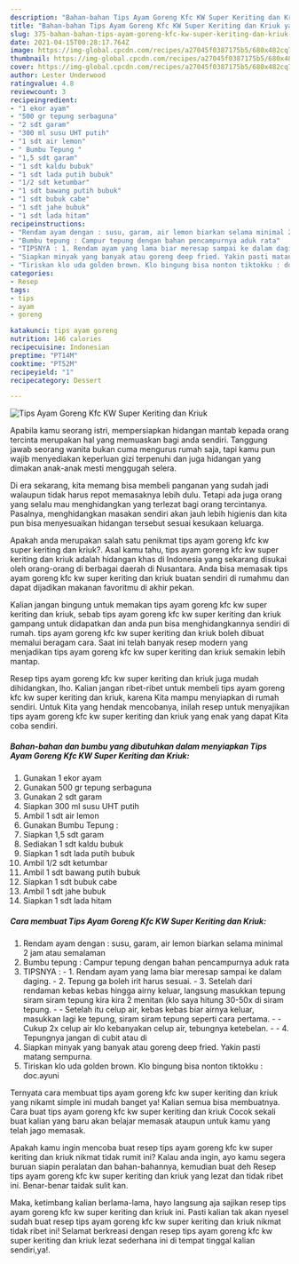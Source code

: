 ```yaml
---
description: "Bahan-bahan Tips Ayam Goreng Kfc KW Super Keriting dan Kriuk yang enak dan Mudah Dibuat"
title: "Bahan-bahan Tips Ayam Goreng Kfc KW Super Keriting dan Kriuk yang enak dan Mudah Dibuat"
slug: 375-bahan-bahan-tips-ayam-goreng-kfc-kw-super-keriting-dan-kriuk-yang-enak-dan-mudah-dibuat
date: 2021-04-15T00:28:17.764Z
image: https://img-global.cpcdn.com/recipes/a27045f0387175b5/680x482cq70/tips-ayam-goreng-kfc-kw-super-keriting-dan-kriuk-foto-resep-utama.jpg
thumbnail: https://img-global.cpcdn.com/recipes/a27045f0387175b5/680x482cq70/tips-ayam-goreng-kfc-kw-super-keriting-dan-kriuk-foto-resep-utama.jpg
cover: https://img-global.cpcdn.com/recipes/a27045f0387175b5/680x482cq70/tips-ayam-goreng-kfc-kw-super-keriting-dan-kriuk-foto-resep-utama.jpg
author: Lester Underwood
ratingvalue: 4.8
reviewcount: 3
recipeingredient:
- "1 ekor ayam"
- "500 gr tepung serbaguna"
- "2 sdt garam"
- "300 ml susu UHT putih"
- "1 sdt air lemon"
- " Bumbu Tepung "
- "1,5 sdt garam"
- "1 sdt kaldu bubuk"
- "1 sdt lada putih bubuk"
- "1/2 sdt ketumbar"
- "1 sdt bawang putih bubuk"
- "1 sdt bubuk cabe"
- "1 sdt jahe bubuk"
- "1 sdt lada hitam"
recipeinstructions:
- "Rendam ayam dengan : susu, garam, air lemon biarkan selama minimal 2 jam atau semalaman"
- "Bumbu tepung : Campur tepung dengan bahan pencampurnya aduk rata"
- "TIPSNYA : 1. Rendam ayam yang lama biar meresap sampai ke dalam daging. 2. Tepung ga boleh irit harus sesuai. 3. Setelah dari rendaman kebas kebas hingga airny keluar, langsung masukkan tepung siram siram tepung kira kira 2 menitan (klo saya hitung 30-50x di siram tepung.  Setelah itu celup air, kebas kebas biar airnya keluar, masukkan lagi ke tepung, siram siram tepung seperti cara pertama.  Cukup 2x celup air klo kebanyakan celup air, tebungnya ketebelan.  4. Tepungnya jangan di cubit atau di"
- "Siapkan minyak yang banyak atau goreng deep fried. Yakin pasti matang sempurna."
- "Tiriskan klo uda golden brown. Klo bingung bisa nonton tiktokku : doc.ayuni"
categories:
- Resep
tags:
- tips
- ayam
- goreng

katakunci: tips ayam goreng 
nutrition: 146 calories
recipecuisine: Indonesian
preptime: "PT14M"
cooktime: "PT52M"
recipeyield: "1"
recipecategory: Dessert

---
```



![Tips Ayam Goreng Kfc KW Super Keriting dan Kriuk](https://img-global.cpcdn.com/recipes/a27045f0387175b5/680x482cq70/tips-ayam-goreng-kfc-kw-super-keriting-dan-kriuk-foto-resep-utama.jpg)

Apabila kamu seorang istri, mempersiapkan hidangan mantab kepada orang tercinta merupakan hal yang memuaskan bagi anda sendiri. Tanggung jawab seorang  wanita bukan cuma mengurus rumah saja, tapi kamu pun wajib menyediakan keperluan gizi terpenuhi dan juga hidangan yang dimakan anak-anak mesti menggugah selera.

Di era  sekarang, kita memang bisa membeli panganan yang sudah jadi walaupun tidak harus repot memasaknya lebih dulu. Tetapi ada juga orang yang selalu mau menghidangkan yang terlezat bagi orang tercintanya. Pasalnya, menghidangkan masakan sendiri akan jauh lebih higienis dan kita pun bisa menyesuaikan hidangan tersebut sesuai kesukaan keluarga. 



Apakah anda merupakan salah satu penikmat tips ayam goreng kfc kw super keriting dan kriuk?. Asal kamu tahu, tips ayam goreng kfc kw super keriting dan kriuk adalah hidangan khas di Indonesia yang sekarang disukai oleh orang-orang di berbagai daerah di Nusantara. Anda bisa memasak tips ayam goreng kfc kw super keriting dan kriuk buatan sendiri di rumahmu dan dapat dijadikan makanan favoritmu di akhir pekan.

Kalian jangan bingung untuk memakan tips ayam goreng kfc kw super keriting dan kriuk, sebab tips ayam goreng kfc kw super keriting dan kriuk gampang untuk didapatkan dan anda pun bisa menghidangkannya sendiri di rumah. tips ayam goreng kfc kw super keriting dan kriuk boleh dibuat memalui beragam cara. Saat ini telah banyak resep modern yang menjadikan tips ayam goreng kfc kw super keriting dan kriuk semakin lebih mantap.

Resep tips ayam goreng kfc kw super keriting dan kriuk juga mudah dihidangkan, lho. Kalian jangan ribet-ribet untuk membeli tips ayam goreng kfc kw super keriting dan kriuk, karena Kita mampu menyiapkan di rumah sendiri. Untuk Kita yang hendak mencobanya, inilah resep untuk menyajikan tips ayam goreng kfc kw super keriting dan kriuk yang enak yang dapat Kita coba sendiri.

<!--inarticleads1-->

##### Bahan-bahan dan bumbu yang dibutuhkan dalam menyiapkan Tips Ayam Goreng Kfc KW Super Keriting dan Kriuk:

1. Gunakan 1 ekor ayam
1. Gunakan 500 gr tepung serbaguna
1. Gunakan 2 sdt garam
1. Siapkan 300 ml susu UHT putih
1. Ambil 1 sdt air lemon
1. Gunakan  Bumbu Tepung :
1. Siapkan 1,5 sdt garam
1. Sediakan 1 sdt kaldu bubuk
1. Siapkan 1 sdt lada putih bubuk
1. Ambil 1/2 sdt ketumbar
1. Ambil 1 sdt bawang putih bubuk
1. Siapkan 1 sdt bubuk cabe
1. Ambil 1 sdt jahe bubuk
1. Siapkan 1 sdt lada hitam




<!--inarticleads2-->

##### Cara membuat Tips Ayam Goreng Kfc KW Super Keriting dan Kriuk:

1. Rendam ayam dengan : susu, garam, air lemon biarkan selama minimal 2 jam atau semalaman
1. Bumbu tepung : Campur tepung dengan bahan pencampurnya aduk rata
1. TIPSNYA : - 1. Rendam ayam yang lama biar meresap sampai ke dalam daging. - 2. Tepung ga boleh irit harus sesuai. - 3. Setelah dari rendaman kebas kebas hingga airny keluar, langsung masukkan tepung siram siram tepung kira kira 2 menitan (klo saya hitung 30-50x di siram tepung. -  - Setelah itu celup air, kebas kebas biar airnya keluar, masukkan lagi ke tepung, siram siram tepung seperti cara pertama. -  - Cukup 2x celup air klo kebanyakan celup air, tebungnya ketebelan. -  - 4. Tepungnya jangan di cubit atau di
1. Siapkan minyak yang banyak atau goreng deep fried. Yakin pasti matang sempurna.
1. Tiriskan klo uda golden brown. Klo bingung bisa nonton tiktokku : doc.ayuni




Ternyata cara membuat tips ayam goreng kfc kw super keriting dan kriuk yang nikamt simple ini mudah banget ya! Kalian semua bisa membuatnya. Cara buat tips ayam goreng kfc kw super keriting dan kriuk Cocok sekali buat kalian yang baru akan belajar memasak ataupun untuk kamu yang telah jago memasak.

Apakah kamu ingin mencoba buat resep tips ayam goreng kfc kw super keriting dan kriuk nikmat tidak rumit ini? Kalau anda ingin, ayo kamu segera buruan siapin peralatan dan bahan-bahannya, kemudian buat deh Resep tips ayam goreng kfc kw super keriting dan kriuk yang lezat dan tidak ribet ini. Benar-benar taidak sulit kan. 

Maka, ketimbang kalian berlama-lama, hayo langsung aja sajikan resep tips ayam goreng kfc kw super keriting dan kriuk ini. Pasti kalian tak akan nyesel sudah buat resep tips ayam goreng kfc kw super keriting dan kriuk nikmat tidak ribet ini! Selamat berkreasi dengan resep tips ayam goreng kfc kw super keriting dan kriuk lezat sederhana ini di tempat tinggal kalian sendiri,ya!.

